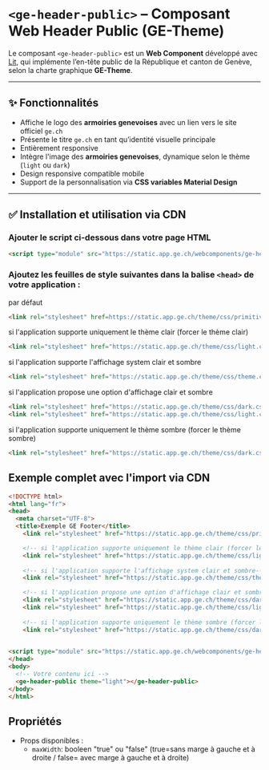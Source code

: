 # `<ge-header-public>` – Composant Web Header Public (GE-Theme)

Le composant `<ge-header-public>` est un **Web Component** développé avec [Lit](https://lit.dev), qui implémente l’en-tête public de la République et canton de Genève, selon la charte graphique **GE-Theme**.


---

## ✨ Fonctionnalités

- Affiche le logo des **armoiries genevoises** avec un lien vers le site officiel `ge.ch`
- Présente le titre `ge.ch` en tant qu’identité visuelle principale
- Entièrement responsive
- Intègre l'image des **armoiries genevoises**, dynamique selon le thème (`light` ou `dark`)
- Design responsive compatible mobile
- Support de la personnalisation via **CSS variables Material Design**

---

## ✅  Installation et utilisation via CDN

### Ajouter le script ci-dessous dans votre page HTML

```html
<script type="module" src="https://static.app.ge.ch/webcomponents/ge-header-public/latest/ge-header-public.js"></script>
```

### Ajoutez les feuilles de style suivantes dans la balise `<head>` de votre application :

 par défaut
  ```html
  <link rel="stylesheet" href=https://static.app.ge.ch/theme/css/primitives.css />
  ```

  si l'application supporte uniquement le thème clair (forcer le thème clair)
  ```html
  <link rel="stylesheet" href="https://static.app.ge.ch/theme/css/light.css" />
  ```

  si l'application supporte l'affichage system clair et sombre
  ```html
  <link rel="stylesheet" href="https://static.app.ge.ch/theme/css/theme.css" />
  ```

  si l'application propose une option d'affichage clair et sombre
  ```html
  <link rel="stylesheet" href="https://static.app.ge.ch/theme/css/dark.css" />
  <link rel="stylesheet" href="https://static.app.ge.ch/theme/css/light.css" />
  ```
  
  si l'application supporte uniquement le thème sombre (forcer le thème sombre)
  ```html
  <link rel="stylesheet" href="https://static.app.ge.ch/theme/css/dark.css" />
  ```

## Exemple complet avec l'import via CDN 

```html
<!DOCTYPE html>
<html lang="fr">
<head>
  <meta charset="UTF-8">
  <title>Exemple GE Footer</title>
    <link rel="stylesheet" href="https://static.app.ge.ch/theme/css/primitives.css" />

    <!-- si l'application supporte uniquement le thème clair (forcer le thème clair)-->
    <link rel="stylesheet" href="https://static.app.ge.ch/theme/css/light.css" />
  
    <!-- si l'application supporte l'affichage system clair et sombre-->  
    <link rel="stylesheet" href="https://static.app.ge.ch/theme/css/theme.css" />

    <!-- si l'application propose une option d'affichage clair et sombre --> 
    <link rel="stylesheet" href="https://static.app.ge.ch/theme/css/dark.css" />
    <link rel="stylesheet" href="https://static.app.ge.ch/theme/css/light.css" />
    
    <!-- si l'application supporte uniquement le thème sombre (forcer le thème sombre)-->
    <link rel="stylesheet" href="https://static.app.ge.ch/theme/css/dark.css" />
  

<script type="module" src="https://static.app.ge.ch/webcomponents/ge-header-public/latest/ge-header-public.js"></script>
</head>
<body>
  <!-- Votre contenu ici -->
  <ge-header-public theme="light"></ge-header-public>
</body>
</html>

```
## Propriétés <ge-header-public>

- Props disponibles :
    - `maxWidth`: booleen "true" ou "false" (true=sans marge à gauche et à droite / false= avec marge à gauche et à droite)